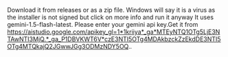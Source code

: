 Download it from releases or as a zip file. Windows will say it is a virus as the installer is not signed but click on more info and run it anyway
It uses gemini-1.5-flash-latest. Please enter your gemini api key.Get it from https://aistudio.google.com/apikey_gl=1*1kriiya*_ga*MTEyNTQ1OTg5LjE3NTAwNTI3MjQ.*_ga_P1DBVKWT6V*czE3NTI5OTg4MDAkbzckZzEkdDE3NTI5OTg4MTQkajQ2JGwwJGg3ODMzNDY5OQ..

